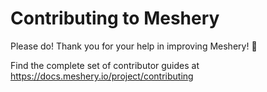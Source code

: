 # Contributing to Meshery 

Please do! Thank you for your help in improving Meshery! :balloon:

 Find the complete set of contributor guides at https://docs.meshery.io/project/contributing

